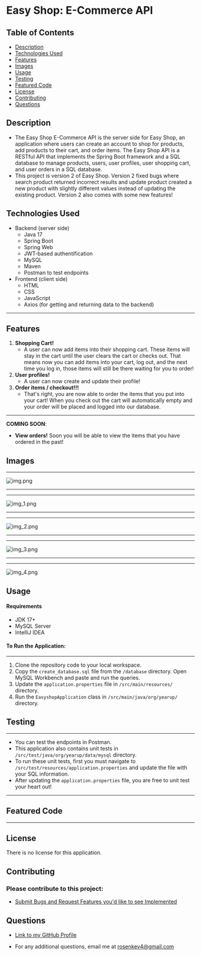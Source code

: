# Easy Shop: E-Commerce API

## Table of Contents

- [Description](#description)
- [Technologies Used](#technologies-used)
- [Features](#features)
- [Images](#images)
- [Usage](#usage)
- [Testing](#testing)
- [Featured Code](#featured-code)
- [License](#license)
- [Contributing](#contributing)
- [Questions](#questions)

## Description

- The Easy Shop E-Commerce API is the server side for Easy Shop, an application where users can create an account to
  shop for products, add products to their cart, and order items. The Easy Shop API is a RESTful API that implements the
  Spring Boot framework and a SQL database to manage products, users, user profiles, user shopping cart, and user orders
  in a SQL database.
- This project is version 2 of Easy Shop. Version 2 fixed bugs where search product returned incorrect results and
  update product created a new product with slightly different values instead of updating the existing product. Version
  2 also comes with some new features!

## Technologies Used

- Backend (server side)
    - Java 17
    - Spring Boot
    - Spring Web
    - JWT-based authentification
    - MySQL
    - Maven
    - Postman to test endpoints
- Frontend (client side)
    - HTML
    - CSS
    - JavaScript
    - Axios (for getting and returning data to the backend)

---

## Features

1) **Shopping Cart!** 
   - A user can now add items into their shopping cart. These items will stay in the cart until the
      user clears the cart or checks out. That means now you can add items into your cart, log out, and the next time you
      log in, those items will still be there waiting for you to order!
2) **User profiles!** 
   - A user can now create and update their profile!
3) **Order items / checkout!!!**
   - That's right, you are now able to order the items that you put into your cart! When you
      check out the cart will automatically empty and your order will be placed and logged into our database. 

---
**COMING SOON**: 
   - **View orders!** Soon you will be able to view the items that you have ordered in the past!

## Images

___
![img.png](capstone-starter/images/landing.png)

___
___
![img_1.png](capstone-starter/images/createAccount.png)

___
___
![img_2.png](capstone-starter/images/categories.png)

___
___
![img_3.png](capstone-starter/images/cart.png)

___
___
![img_4.png](capstone-starter/images/checkout.png)

## Usage

#### Requirements

- JDK 17+
- MySQL Server
- IntelliJ IDEA

#### To Run the Application:

___

1) Clone the repository code to your local workspace.
2) Copy the `create_database.sql` file from the `/database` directory. Open MySQL Workbench and paste and run the
   queries.
3) Update the `application.properties` file in `/src/main/resources/` directory.
4) Run the `EasyshopApplication` class in `/src/main/java/org/yearup/` directory.

## Testing

---

- You can test the endpoints in Postman.
- This application also contains unit tests in `/src/test/java/org/yearup/data/mysql` directory.
- To run these unit tests, first you must navigate to `/src/test/resources/application.properties` and update the file
  with your SQL information.
- After updating the `application.properties` file, you are free to unit test your heart out!

---

## Featured Code

---

## License

There is no license for this application.

## Contributing

### Please contribute to this project:

- [Submit Bugs and Request Features you'd like to see Implemented](https://github.com/krosengr4/capstone-3/issues)

## Questions

- [Link to my GitHub Profile](https://github.com/krosengr4)

- For any additional questions, email me at rosenkev4@gmail.com
